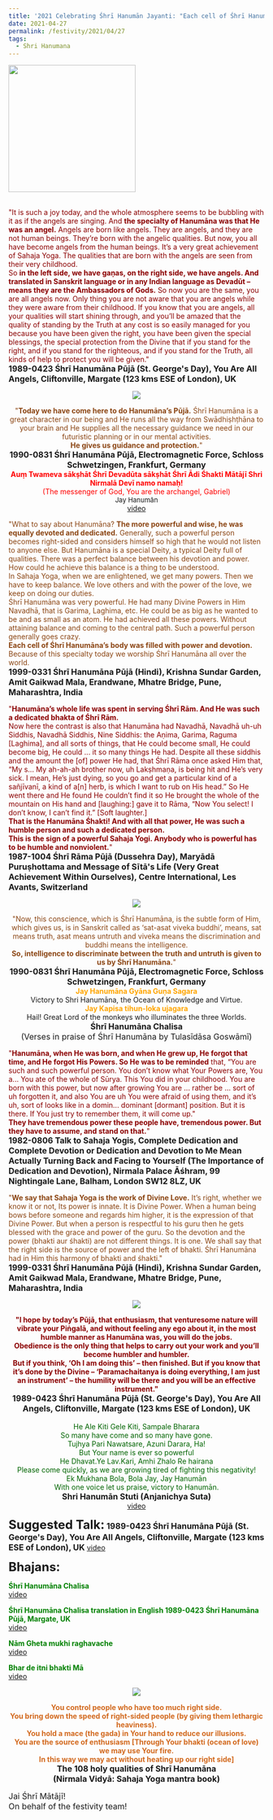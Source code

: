 ```yaml
---
title: '2021 Celebrating Śhrī Hanumān Jayanti: "Each cell of Śhrī Hanumāna’s body was filled with power and devotion" '
date: 2021-04-27
permalink: /festivity/2021/04/27
tags:
  - Shri Hanumana
---
```


<div style="text-align: left"><img src="/images/image1.png" width="250" /></div><br>

<p>
<font color="DarkRed">"It is such a joy today, and the whole atmosphere seems to be bubbling with it as if the angels are singing. And <b>the specialty of Hanumāna was that He was an angel.</b> Angels are born like angels. They are angels, and they are not human beings. They’re born with the angelic qualities. But now, you all have become angels from the human beings. It’s a very great achievement of Sahaja Yoga. The qualities that are born with the angels are seen from their very childhood.<br>
So <b>in the left side, we have gaṇas, on the right side, we have angels. And translated in Sanskrit language or in any Indian language as Devadūt – means they are the Ambassadors of Gods.</b> So now you are the same, you are all angels now. Only thing you are not aware that you are angels while they were aware from their childhood. If you know that you are angels, all your qualities will start shining through, and you’ll be amazed that the quality of standing by the Truth at any cost is so easily managed for you because you have been given the right, you have been given the special blessings, the special protection from the Divine that if you stand for the right, and if you stand for the righteous, and if you stand for the Truth, all kinds of help to protect you will be given."</font><br>
<font size="+0"><b>1989-0423 Śhrī Hanumāna Pūjā (St. George's Day), You Are All Angels, Cliftonville, Margate (123 kms ESE of London), UK</b></font>
</p>

<div style="text-align: center"><img src="/images/image689.png" /></div>

<p style=" text-align:center;">
<font color="SaddleBrown">"<b>Today we have come here to do Hanumāna’s Pūjā.</b>
Śhrī Hanumāna is a great character in our being and He runs all the way from Swādhiṣhṭhāna to your brain and 
He supplies all the necessary guidance we need in our futuristic planning or in our mental activities.<br>
<b>He gives us guidance and protection.</b>"</font><br>
<font size="+0"><b>1990-0831 Śhrī Hanumāna Pūjā, Electromagnetic Force, Schloss Schwetzingen, Frankfurt, Germany</b></font><br>
<font color="red"><b>Auṃ Twameva sākṣhāt Śhrī Devadūta sākṣhāt Śhrī Ādi Śhakti Mātājī Shri Nirmalā Devī namo namaḥ!</b><br>
(The messenger of God, You are the archangel, Gabriel)</font><br>
<font size="-1">Jay Hanumān</font><br>
<a href="https://seven-teams.github.io/Videos_Links.html">video</a>
</p>

<p>
<font color="SaddleBrown">"What to say about Hanumāna? <b>The more powerful and wise, he was equally devoted and dedicated.</b> Generally, such a powerful person becomes right-sided and considers himself so high that he would not listen to anyone else. But Hanumāna is a special Deity, a typical Deity full of qualities. There was a perfect balance between his devotion and power. How could he achieve this balance is a thing to be understood.<br>
In Sahaja Yoga, when we are enlightened, we get many powers. Then we have to keep balance. We love others and with the power of the love, we keep on doing our duties.<br>
Śhrī Hanumāna was very powerful. He had many Divine Powers in Him Navadhā, that is Garima, Laghima, etc. He could be as big as he wanted to be and as small as an atom. He had achieved all these powers. Without attaining balance and coming to the central path. Such a powerful person generally goes crazy.<br>
<b>Each cell of Śhrī Hanumāna’s body was filled with power and devotion.</b> Because of this specialty today we worship Śhrī Hanumāna all over the world.</font><br>
<font size="+0"><b>1999-0331 Śhrī Hanumāna Pūjā (Hindi), Krishna Sundar Garden, Amit Gaikwad Mala, Erandwane, Mhatre Bridge, Pune, Maharashtra, India</b></font>
</p>

<p>
<font color="DarkRed">"<b>Hanumāna’s whole life was spent in serving Śhrī Rām. And He was such a dedicated bhakta of Śhrī Rām.</b><br>
Now here the contrast is also that Hanumāna had Navadhā, Navadhā uh-uh Siddhis, Navadhā Siddhis, Nine Siddhis: the Aṇima, Garima, Raguma [Laghima], and all sorts of things, that He could become small, He could become big, He could ... it so many things He had. Despite all these siddhis and the amount the [of] power He had, that Śhrī Rāma once asked Him that, “My s... My ah-ah-ah brother now, uh Lakṣhmaṇa, is being hit and He’s very sick. I mean, He’s just dying, so you go and get a particular kind of a sañjīvanī, a kind of a[n] herb, is which I want to rub on His head.” So He went there and He found He couldn’t find it so He brought the whole of the mountain on His hand and [laughing:] gave it to Rāma, “Now You select! I don’t know, I can’t find it.” [Soft laughter.]<br>
<b>That is the Hanumāna Śhakti! And with all that power, He was such a humble person and such a dedicated person.<br>
This is the sign of a powerful Sahaja Yogi. Anybody who is powerful has to be humble and nonviolent.</b>"</font><br>
<font size="+0"><b>1987-1004 Śhrī Rāma Pūjā (Dussehra Day), Maryādā Puruṣhottama and Message of Sītā's Life (Very Great Achievement Within Ourselves), Centre International, Les Avants, Switzerland</b></font>
</p>

<div style="text-align: center"><img src="/images/image690.png" /></div>

<p style=" text-align:center;">
<font color="SaddleBrown">"Now, this conscience, which is Śhrī Hanumāna, is the subtle form of Him, which gives us, is in Sanskrit called as ‘sat-asat viveka buddhi’, means, sat means truth, asat means untruth 
and viveka means the discrimination and buddhi means the intelligence.<br>
<b>So, intelligence to discriminate between the truth and untruth is given to us by Śhrī Hanumāna.</b>"</font><br>
<font size="+0"><b>1990-0831 Śhrī Hanumāna Pūjā, Electromagnetic Force, Schloss Schwetzingen, Frankfurt, Germany</b></font><br>
<font color="orange"><b>Jay Hanumāna Gyāna Guṇa Sagara</b></font><br>
Victory to Shri Hanumāna, the Ocean of Knowledge and Virtue.<br>
<font color="orange"><b>Jay Kapisa tihun-loka ujagara</b></font><br>
Hail! Great Lord of the monkeys who illuminates the three Worlds.<br>
<font size="+0"><b>Śhrī Hanumāna Chalisa</b></font><br>
<font size="+0">(Verses in praise of Śhrī Hanumāna by Tulasīdāsa Goswāmī)</font>
</p>

<p>
<font color="DarkRed">"<b>Hanumāna, when He was born, and when He grew up, He forgot that time, and He forgot His Powers. So He was to be reminded</b> that, “You are such and such powerful person. You don’t know what Your Powers are, You a... You ate of the whole of Sūrya. This You did in your childhood. You are born with this power, but now after growing You are ... rather be ... sort of uh forgotten it, and also You are uh You were afraid of using them, and it’s uh, sort of looks like in a domin... dominant [dormant] position. But it is there. If You just try to remember them, it will come up."<br>
<b>They have tremendous power these people have, tremendous power. But they have to assume, and stand on that.</b>"</font><br>
<font size="+0"><b>1982-0806 Talk to Sahaja Yogis, Complete Dedication and Complete Devotion or Dedication and Devotion to Me Mean Actually Turning Back and Facing to Yourself (The Importance of Dedication and Devotion), Nirmala Palace Āśhram, 99 Nightingale Lane, Balham, London SW12 8LZ, UK</b></font>
</p>

<p>
<font color="SaddleBrown">"<b>We say that Sahaja Yoga is the work of Divine Love.</b> It’s right, whether we know it or not, Its power is innate. It is Divine Power. When a human being bows before someone and regards him higher, it is the expression of that Divine Power. But when a person is respectful to his guru then he gets blessed with the grace and power of the guru.
So the devotion and the power (bhakti aur śhakti) are not different things. It is one. We shall say that the right side is the source of power and the left of bhakti. Śhrī Hanumāna had in Him this harmony of bhakti and śhakti."</font><br>
<font size="+0"><b>1999-0331 Śhrī Hanumāna Pūjā (Hindi), Krishna Sundar Garden, Amit Gaikwad Mala, Erandwane, Mhatre Bridge, Pune, Maharashtra, India</b></font>
</p>

<div style="text-align: center"><img src="/images/image691.png" /></div>

<p style=" text-align:center;">
<font color="DarkRed"><b>"I hope by today’s Pūjā, that enthusiasm, that venturesome nature will vibrate your Piṅgalā, and without feeling any ego about it, in the most humble manner as Hanumāna was, you will do the jobs.<br>
Obedience is the only thing that helps to carry out your work and you’ll become humbler and humbler.<br>
But if you think, ‘Oh I am doing this’ – then finished. But if you know that it’s done by the Divine – ‘Paramachaitanya is doing everything, I am just an instrument’ – the humility will be there and you will be an effective instrument."</b></font><br>
<font size="+0"><b>1989-0423 Śhrī Hanumāna Pūjā (St. George's Day), You Are All Angels, Cliftonville, Margate (123 kms ESE of London), UK</b></font><br>
<br>
<font color="DarkGreen">He Ale Kiti Gele Kiti, Sampale Bharara<br>
So many have come and so many have gone.<br>
Tujhya Pari Nawatsare, Azuni Darara, Ha!<br>
But Your name is ever so powerful<br>
He Dhavat.Ye Lav.Kari, Amhi Zhalo Re hairana<br>
Please come quickly, as we are growing tired of fighting this negativity!<br>
Ek Mukhana Bola, Bola Jay, Jay Hanumān<br>
With one voice let us praise, victory to Hanumān.</font><br>
<font size="+0"><b>Shri Hanumān Stuti (Anjanichya Suta)</b></font><br>
<a href="https://seven-teams.github.io/Videos_Links.html">video</a>
</p>

<font size="+2"><b>Suggested Talk:</b></font> 
<font size="+0"><b>1989-0423 Śhrī Hanumāna Pūjā (St. George's Day), You Are All Angels, Cliftonville, Margate (123 kms ESE of London), UK</b></font>
<a href="https://www.youtube.com/watch?v=WTCQPB-qKxk&t=2s&ab_channel=TeachingsofH.H.ShriMatajiNirmalaDevi"> video</a><br>

<font size="+2"><b>Bhajans:</b></font>

<p>
<font color="green"><b>Śhrī Hanumāna Chalisa</b></font><br>
<a href="https://seven-teams.github.io/Videos_Links.html">video</a>
</p>
 
<p>
<font color="green"><b>Śhrī Hanumāna Chalisa translation in English 1989-0423 Śhrī Hanumāna Pūjā, Margate, UK</b></font><br>
<a href="https://seven-teams.github.io/Videos_Links.html">video</a>
</p>

<p>
<font color="green"><b>Nām Gheta mukhi raghavache</b></font><br>
<a href="https://seven-teams.github.io/Videos_Links.html">video</a>
</p>

<p>
<font color="green"><b>Bhar de itni bhakti Mā</b></font><br>
<a href="https://seven-teams.github.io/Videos_Links.html">video</a>
</p>

<div style="text-align: center"><img src="/images/image692.png" /></div>

<p style="text-align:center;">
<font color="Chocolate"><b> You control people who have too much right side.<br>
You bring down the speed of right-sided people (by giving them lethargic heaviness).<br>
You hold a mace (the gada) in Your hand to reduce our illusions.<br>
You are the source of enthusiasm [Through Your bhakti (ocean of love) we may use Your fire.<br>
In this way we may act without heating up our right side]  </b></font><br>
<font size="+0"><b>The 108 holy qualities of Shrī Hanumāna<br>
(Nirmala Vidyā: Sahaja Yoga mantra book)</b></font>
</p>

<p>
<font size="+0">Jai Śhrī Mātājī!<br>
On behalf of the festivity team!</font>
</p>